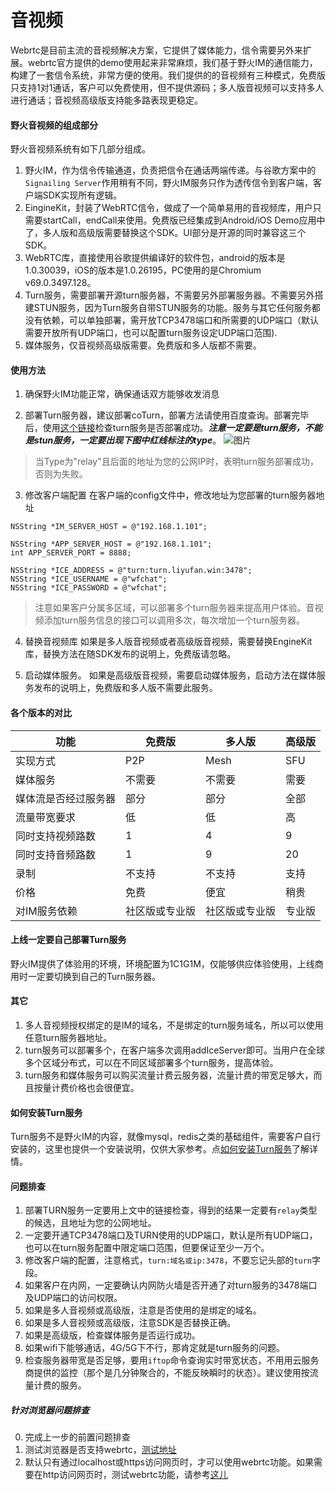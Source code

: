 # 音视频

Webrtc是目前主流的音视频解决方案，它提供了媒体能力，信令需要另外来扩展。webrtc官方提供的demo使用起来非常麻烦，我们基于野火IM的通信能力，构建了一套信令系统，非常方便的使用。我们提供的的音视频有三种模式，免费版只支持1对1通话，客户可以免费使用，但不提供源码；多人版音视频可以支持多人进行通话；音视频高级版支持能多路表现更稳定。

#### 野火音视频的组成部分
野火音视频系统有如下几部分组成。

1. 野火IM，作为信令传输通道，负责把信令在通话两端传递。与谷歌方案中的```Signailing Server```作用稍有不同，野火IM服务只作为透传信令到客户端，客户端SDK实现所有逻辑。
2. EingineKit，封装了WebRTC信令，做成了一个简单易用的音视频库，用户只需要startCall，endCall来使用。免费版已经集成到Android/iOS Demo应用中了，多人版和高级版需要替换这个SDK。UI部分是开源的同时兼容这三个SDK。
3. WebRTC库，直接使用谷歌提供编译好的软件包，android的版本是1.0.30039，iOS的版本是1.0.26195，PC使用的是Chromium v69.0.3497.128。
4. Turn服务，需要部署开源turn服务器，不需要另外部署服务器。不需要另外搭建STUN服务，因为Turn服务自带STUN服务的功能。服务与其它任何服务都没有依赖，可以单独部署，需开放TCP3478端口和所需要的UDP端口（默认需要开放所有UDP端口，也可以配置turn服务设定UDP端口范围).
5. 媒体服务，仅音视频高级版需要。免费版和多人版都不需要。

#### 使用方法
1. 确保野火IM功能正常，确保通话双方能够收发消息

2. 部署Turn服务器，建议部署coTurn，部署方法请使用百度查询。部署完毕后，使用[这个链接](https://docs.wildfirechat.cn/webrtc/trickle-ice/)检查turn服务是否部署成功。***注意一定要是turn服务，不能是stun服务，一定要出现下图中红线标注的type***。
![图片](turn_check.jpeg)

> 当Type为"relay"且后面的地址为您的公网IP时，表明turn服务部署成功，否则为失败。

3. 修改客户端配置
在客户端的config文件中，修改地址为您部署的turn服务器地址

```
NSString *IM_SERVER_HOST = @"192.168.1.101";

NSString *APP_SERVER_HOST = @"192.168.1.101";
int APP_SERVER_PORT = 8888;

NSString *ICE_ADDRESS = @"turn:turn.liyufan.win:3478";
NSString *ICE_USERNAME = @"wfchat";
NSString *ICE_PASSWORD = @"wfchat";
```
> 注意如果客户分属多区域，可以部署多个turn服务器来提高用户体验。音视频添加turn服务信息的接口可以调用多次，每次增加一个turn服务器。

4. 替换音视频库
如果是多人版音视频或者高级版音视频，需要替换EngineKit库，替换方法在随SDK发布的说明上，免费版请忽略。

5. 启动媒体服务。
如果是高级版音视频，需要启动媒体服务，启动方法在媒体服务发布的说明上，免费版和多人版不需要此服务。

#### 各个版本的对比
| 功能 | 免费版 | 多人版 | 高级版
| ------ | ------ | ------ | ------ |
| 实现方式 | P2P | Mesh | SFU |
| 媒体服务 | 不需要 | 不需要 | 需要 |
| 媒体流是否经过服务器 | 部分 | 部分 | 全部 |
| 流量带宽要求 | 低 | 低 | 高 |
| 同时支持视频路数 | 1 | 4 | 9 |
| 同时支持音频路数 | 1 | 9 | 20 |
| 录制 | 不支持 | 不支持 | 支持 |
| 价格 | 免费 | 便宜 | 稍贵 |
| 对IM服务依赖 | 社区版或专业版 | 社区版或专业版 | 专业版 |

#### 上线一定要自己部署Turn服务
野火IM提供了体验用的环境，环境配置为1C1G1M，仅能够供应体验使用，上线商用时一定要切换到自己的Turn服务器。

#### 其它
1. 多人音视频授权绑定的是IM的域名，不是绑定的turn服务域名，所以可以使用任意turn服务器地址。
2. turn服务可以部署多个，在客户端多次调用addIceServer即可。当用户在全球多个区域分布式，可以在不同区域部署多个turn服务，提高体验。
3. turn服务和媒体服务可以购买流量计费云服务器，流量计费的带宽足够大，而且按量计费价格也会很便宜。

#### 如何安装Turn服务
Turn服务不是野火IM的内容，就像mysql，redis之类的基础组件，需要客户自行安装的，这里也提供一个安装说明，仅供大家参考。点[如何安装Turn服务](./turn_server.md)了解详情。

#### 问题排查
1. 部署TURN服务一定要用上文中的链接检查，得到的结果一定要有```relay```类型的候选，且地址为您的公网地址。
2. 一定要开通TCP3478端口及TURN使用的UDP端口，默认是所有UDP端口，也可以在turn服务配置中限定端口范围，但要保证至少一万个。
3. 修改客户端的配置，注意格式，```turn:域名或ip:3478```，不要忘记头部的```turn```字段。
4. 如果客户在内网，一定要确认内网防火墙是否开通了对turn服务的3478端口及UDP端口的访问权限。
5. 如果是多人音视频或高级版，注意是否使用的是绑定的域名。
6. 如果是多人音视频或高级版，注意SDK是否替换正确。
7. 如果是高级版，检查媒体服务是否运行成功。
8. 如果wifi下能够通话，4G/5G下不行，那肯定就是turn服务的问题。
9. 检查服务器带宽是否足够，要用```iftop```命令查询实时带宽状态，不用用云服务商提供的监控（那个是几分钟聚合的，不能反映瞬时的状态）。建议使用按流量计费的服务。

##### 针对浏览器问题排查
0. 完成上一步的前置问题排查
1. 测试浏览器是否支持webrtc，[测试地址](https://test.webrtc.org/)
2. 默认只有通过localhost或https访问网页时，才可以使用webrtc功能。如果需要在http访问网页时，测试webrtc功能，请参考[这儿](https://blog.csdn.net/weixin_30727835/article/details/97888745)
